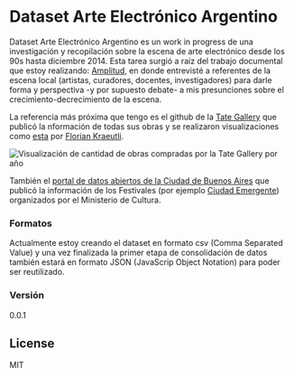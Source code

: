 # Dataset Arte Electrónico Argentino

Dataset Arte Electrónico Argentino es un work in progress de una investigación y recopilación sobre la escena de arte electrónico desde los 90s hasta diciembre 2014.
Esta tarea surgió a raíz del trabajo documental que estoy realizando: [Amplitud], en donde entrevisté a referentes de la escena local (artistas, curadores, docentes, investigadores) para darle forma y perspectiva -y por supuesto debate- a mis presunciones sobre el crecimiento-decrecimiento de la escena.

La referencia más próxima que tengo es el github de la [Tate Gallery] que publicó la nformación de todas sus obras y se realizaron visualizaciones como [esta] por [Florian Kraeutli]. 

![Visualización de cantidad de obras compradas por la Tate Gallery por año][id]

También el [portal de datos abiertos de la Ciudad de Buenos Aires] que publicó la información de los Festivales (por ejemplo [Ciudad Emergente]) organizados por el Ministerio de Cultura.


### Formatos
Actualmente estoy creando el dataset en formato csv (Comma Separated Value) y una vez finalizada la primer etapa de consolidación de datos también estará en formato JSON (JavaScrip Object Notation) para poder ser reutilizado.

### Versión
0.0.1

License
----

MIT



[Amplitud]:https://vimeo.com/76021448
[Tate Gallery]:https://github.com/tategallery/collection
[esta]:http://research.kraeutli.com/index.php/2013/11/the-tate-collection-on-github/
[Florian Kraeutli]:http://research.kraeutli.com/index.php/2013/11/the-tate-collection-on-github/
[portal de datos abiertos de la Ciudad de Buenos Aires]:http://data.buenosaires.gob.ar
[Ciudad Emergente]:http://data.buenosaires.gob.ar/dataset/ciudad-emergente
[id]:http://research.kraeutli.com/wp-content/uploads/2013/11/artwork-bubbles.png

